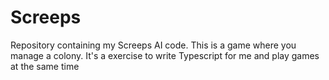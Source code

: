 # Screeps
Repository containing my Screeps AI code. This is a game where you manage a colony. It's a exercise to write Typescript for me and play games at the same time
